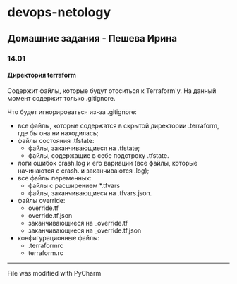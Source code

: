 # devops-netology

## Домашние задания - Пешева Ирина

### 14.01

#### Директория terraform

Содержит файлы, которые будут отоситься к Terraform'у. На данный момент содержит только .gitignore.

Что будет игнорироваться из-за .gitignore:
* все файлы, которые содержатся в скрытой директории .terraform, где бы она ни находилась;
* файлы состояния .tfstate:
    * файлы, заканчивающиеся на .tfstate;
    * файлы, содержащие в себе подстроку .tfstate.
* логи ошибок crash.log и его вариации (все файлы, которые начинаются с crash. и заканчиваются .log);
* все файлы переменных: 
    * файлы с расширением *.tfvars 
    * файлы, заканчивающиеся на .tfvars.json.
* файлы override:
    * override.tf
    * override.tf.json
    * заканчивающиеся на _override.tf
    * заканчивающиеся на _override.tf.json
* конфигурационные файлы:
    * .terraformrc
    * terraform.rc
___
File was modified with PyCharm